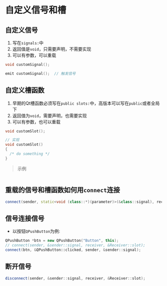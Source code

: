 # 自定义信号和槽
## 自定义信号
1. 写在`signals:`中
2. 返回值是`void`，只需要声明，不需要实现
3. 可以有参数，可以重载
```c++
void customSignal();

emit customSignal();  // 触发信号
```
## 自定义槽函数
1. 早期的Qt槽函数必须写在`public slots:`中，高版本可以写在`public`或者全局下
2. 返回值为`void`，需要声明，也需要实现
3. 可以有参数，也可以重载
```c++
void customSlot();

// 实现
void customSlot()
{
  /* do something */
}
```
> 示例
```c++

```

## 重载的信号和槽函数如何用`connect`连接
```c++
connect(sender, static<void (class::*)(parameter)>(&class::signal), receiver, static_cast<void (class::*)(paramenter)>(&class::slot));
```
## 信号连接信号
- 以按钮`QPushButton`为例:
```c++
QPushButton *btn = new QPushButton("Button", this);
// connect(sender, &sender::signal, receiver, &Receiver::slot);
connect(btn, &QPushButton::clicked, sender, &sender::signal);
```
## 断开信号
```c++
disconnect(sender, &sender::signal, receiver, &Receiver::slot);
```

